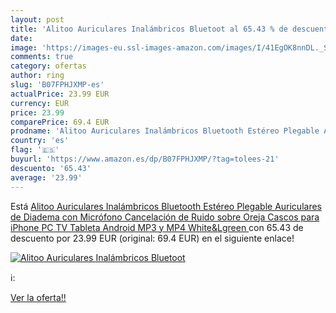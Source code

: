 ```yaml
---
layout: post
title: 'Alitoo Auriculares Inalámbricos Bluetoot al 65.43 % de descuento'
date: 
image: 'https://images-eu.ssl-images-amazon.com/images/I/41EgOK8nnDL._SL200_.jpg'
comments: true
category: ofertas
author: ring
slug: 'B07FPHJXMP-es'
actualPrice: 23.99 EUR
currency: EUR
price: 23.99
comparePrice: 69.4 EUR
prodname: 'Alitoo Auriculares Inalámbricos Bluetooth Estéreo Plegable Auriculares de Diadema con Micrófono Cancelación de Ruido sobre Oreja Cascos para iPhone PC TV Tableta Android MP3 y MP4  White&Lgreen '
country: 'es'
flag: '🇪🇸'
buyurl: 'https://www.amazon.es/dp/B07FPHJXMP/?tag=tolees-21'
descuento: '65.43'
average: '23.99'
---
```


Está [Alitoo Auriculares Inalámbricos Bluetooth Estéreo Plegable Auriculares de Diadema con Micrófono Cancelación de Ruido sobre Oreja Cascos para iPhone PC TV Tableta Android MP3 y MP4  White&Lgreen ](https://www.amazon.es/dp/B07FPHJXMP/?tag=tolees-21) con 65.43 de descuento por 23.99 EUR (original: 69.4 EUR) en el siguiente enlace!

[![Alitoo Auriculares Inalámbricos Bluetoot](https://images-eu.ssl-images-amazon.com/images/I/41EgOK8nnDL._SL200_.jpg)](https://www.amazon.es/dp/B07FPHJXMP/?tag=tolees-21)

ℹ️:


[Ver la oferta!!](https://www.amazon.es/dp/B07FPHJXMP/?tag=tolees-21)
